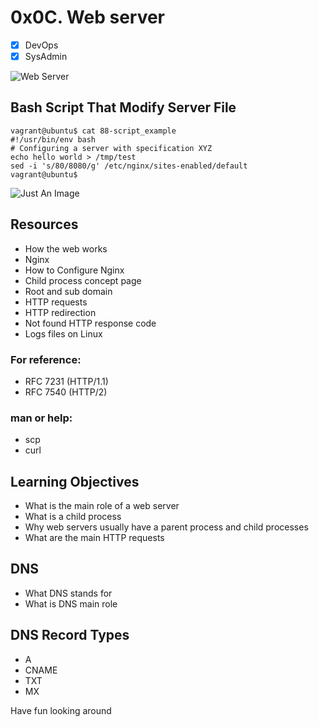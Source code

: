 # 0x0C. Web server

- [x] DevOps
- [x] SysAdmin

![Web Server](https://s3.amazonaws.com/intranet-projects-files/holbertonschool-sysadmin_devops/266/8Gu52Qv.png)

## Bash Script That Modify Server File
```
vagrant@ubuntu$ cat 88-script_example
#!/usr/bin/env bash
# Configuring a server with specification XYZ
echo hello world > /tmp/test
sed -i 's/80/8080/g' /etc/nginx/sites-enabled/default
vagrant@ubuntu$
```

![Just An Image](https://s3.amazonaws.com/intranet-projects-files/holbertonschool-sysadmin_devops/266/82VsYEC.jpg)

## Resources
* How the web works
* Nginx
* How to Configure Nginx
* Child process concept page
* Root and sub domain
* HTTP requests
* HTTP redirection
* Not found HTTP response code
* Logs files on Linux

### For reference:
* RFC 7231 (HTTP/1.1)
* RFC 7540 (HTTP/2)

### man or help:
* scp
* curl

## Learning Objectives
* What is the main role of a web server
* What is a child process
* Why web servers usually have a parent process and child processes
* What are the main HTTP requests

## DNS
* What DNS stands for
* What is DNS main role

## DNS Record Types
* A
* CNAME
* TXT
* MX

Have fun looking around
